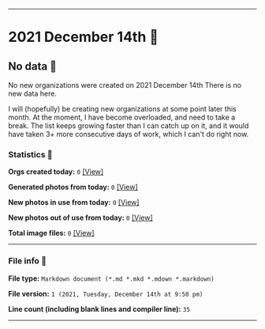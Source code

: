 
***

# 2021 December 14th 📅

## No data 🚫

No new organizations were created on 2021 December 14th There is no new data here.

I will (hopefully) be creating new organizations at some point later this month. At the moment, I have become overloaded, and need to take a break. The list keeps growing faster than I can catch up on it, and it would have taken 3+ more consecutive days of work, which I can't do right now.

### Statistics 📝

**Orgs created today:** `0` [[View]](/NewOrgs/2021/12_December/README.md#december-14th-2021)

**Generated photos from today:** `0` [[View]](/OrganizationGraphics/ByDate/2021/12_December/14/Generated/)

**New photos in use from today:** `0` [[View]](/OrganizationGraphics/ByDate/2021/12_December/14/Used/)

**New photos out of use from today:** `0` [[View]](/OrganizationGraphics/ByDate/2021/12_December/14/Unused/)

**Total image files:** `0` [[View]](/OrganizationGraphics/ByDate/2021/12_December/14/)

***

### File info 📜

**File type:** `Markdown document (*.md *.mkd *.mdown *.markdown)`

**File version:** `1 (2021, Tuesday, December 14th at 9:50 pm)`

**Line count (including blank lines and compiler line):** `35`

***
